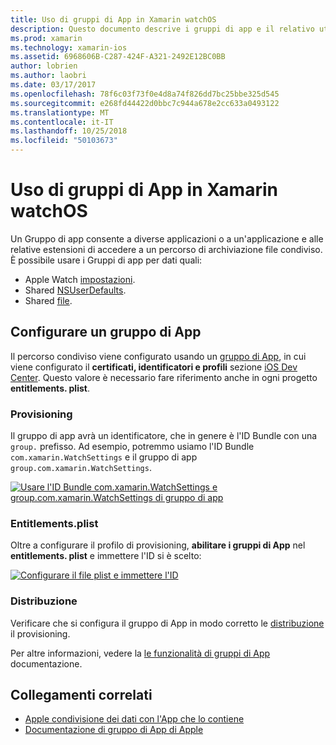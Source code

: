 ```yaml
---
title: Uso di gruppi di App in Xamarin watchOS
description: Questo documento descrive i gruppi di app e il relativo utilizzo in un'applicazione watchOS. Illustra come configurare un gruppo di app, provisioning requisiti, considerazioni entitlements. plist e la distribuzione.
ms.prod: xamarin
ms.technology: xamarin-ios
ms.assetid: 6968606B-C287-424F-A321-2492E12BC0BB
author: lobrien
ms.author: laobri
ms.date: 03/17/2017
ms.openlocfilehash: 78f6c03f73f0e4d8a74f826dd7bc25bbe325d545
ms.sourcegitcommit: e268fd44422d0bbc7c944a678e2cc633a0493122
ms.translationtype: MT
ms.contentlocale: it-IT
ms.lasthandoff: 10/25/2018
ms.locfileid: "50103673"
---
```

# <a name="working-with-watchos-app-groups-in-xamarin"></a>Uso di gruppi di App in Xamarin watchOS


Un Gruppo di app consente a diverse applicazioni o a un'applicazione e alle relative estensioni di accedere a un percorso di archiviazione file condiviso. È possibile usare i Gruppi di app per dati quali:

- Apple Watch [impostazioni](~/ios/watchos/app-fundamentals/settings.md).
- Shared [NSUserDefaults](~/ios/watchos/app-fundamentals/parent-app.md#nsuserdefaults).
- Shared [file](~/ios/watchos/app-fundamentals/parent-app.md#files).

## <a name="configure-an-app-group"></a>Configurare un gruppo di App

Il percorso condiviso viene configurato usando un [gruppo di App](https://developer.apple.com/library/ios/documentation/Miscellaneous/Reference/EntitlementKeyReference/Chapters/EnablingAppSandbox.html#//apple_ref/doc/uid/TP40011195-CH4-SW19), in cui viene configurato il **certificati, identificatori e profili** sezione [iOS Dev Center](https://developer.apple.com/devcenter/ios/). Questo valore è necessario fare riferimento anche in ogni progetto **entitlements. plist**.

### <a name="provisioning"></a>Provisioning

Il gruppo di app avrà un identificatore, che in genere è l'ID Bundle con una `group.` prefisso. Ad esempio, potremmo usiamo l'ID Bundle `com.xamarin.WatchSettings` e il gruppo di app `group.com.xamarin.WatchSettings`.

[![](app-groups-images/app-group-sml.png "Usare l'ID Bundle com.xamarin.WatchSettings e group.com.xamarin.WatchSettings di gruppo di app")](app-groups-images/app-group.png#lightbox)

### <a name="entitlementsplist"></a>Entitlements.plist

Oltre a configurare il profilo di provisioning, **abilitare i gruppi di App** nel **entitlements. plist** e immettere l'ID si è scelto:

[![](app-groups-images/entitlements-sml.png "Configurare il file plist e immettere l'ID")](app-groups-images/entitlements.png#lightbox)


### <a name="deployment"></a>Distribuzione

Verificare che si configura il gruppo di App in modo corretto le [distribuzione](~/ios/watchos/deploy-test/index.md#App_Groups) il provisioning.


Per altre informazioni, vedere la [le funzionalità di gruppi di App](~/ios/deploy-test/provisioning/capabilities/app-groups-capabilities.md) documentazione.


## <a name="related-links"></a>Collegamenti correlati

- [Apple condivisione dei dati con l'App che lo contiene](https://developer.apple.com/library/ios/documentation/General/Conceptual/ExtensibilityPG/ExtensionScenarios.html)
- [Documentazione di gruppo di App di Apple](https://developer.apple.com/library/ios/documentation/Miscellaneous/Reference/EntitlementKeyReference/Chapters/EnablingAppSandbox.html#//apple_ref/doc/uid/TP40011195-CH4-SW19)
